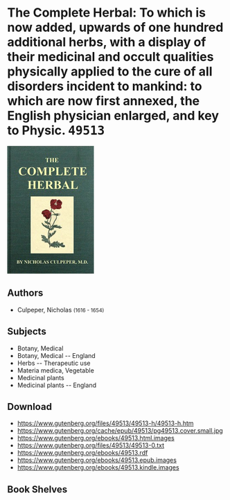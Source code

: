 # The Complete Herbal: To which is now added, upwards of one hundred additional herbs, with a display of their medicinal and occult qualities physically applied to the cure of all disorders incident to mankind: to which are now first annexed, the English physician enlarged, and key to Physic. <kbd>49513</kbd>

![](./cover.medium.jpg "")

## Authors


 - Culpeper, Nicholas <small>(1616 - 1654)</small>

## Subjects


 - Botany, Medical
 - Botany, Medical -- England
 - Herbs -- Therapeutic use
 - Materia medica, Vegetable
 - Medicinal plants
 - Medicinal plants -- England

## Download


 - https://www.gutenberg.org/files/49513/49513-h/49513-h.htm
 - https://www.gutenberg.org/cache/epub/49513/pg49513.cover.small.jpg
 - https://www.gutenberg.org/ebooks/49513.html.images
 - https://www.gutenberg.org/files/49513/49513-0.txt
 - https://www.gutenberg.org/ebooks/49513.rdf
 - https://www.gutenberg.org/ebooks/49513.epub.images
 - https://www.gutenberg.org/ebooks/49513.kindle.images

## Book Shelves


